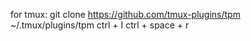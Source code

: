 for tmux:
git clone https://github.com/tmux-plugins/tpm ~/.tmux/plugins/tpm
ctrl + I
ctrl + space + r

